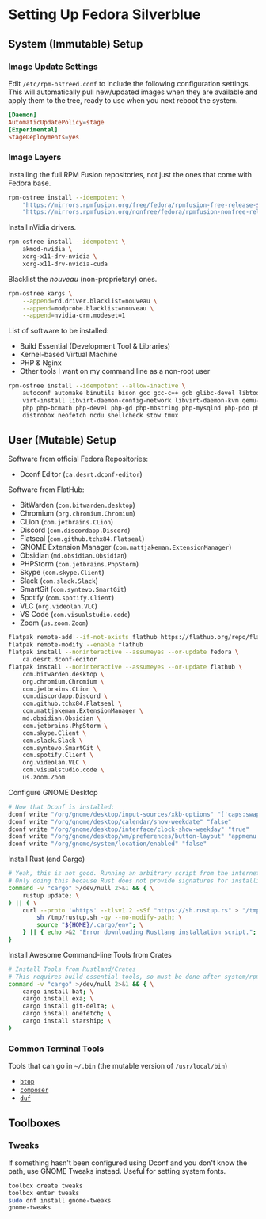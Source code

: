 # Setting Up Fedora Silverblue

## System (Immutable) Setup

### Image Update Settings
Edit `/etc/rpm-ostreed.conf` to include the following configuration settings. This will automatically pull new/updated images when they are available and apply them to the tree, ready to use when you next reboot the system.
```conf
[Daemon]
AutomaticUpdatePolicy=stage
[Experimental]
StageDeployments=yes
```

### Image Layers
Installing the full RPM Fusion repositories, not just the ones that come with Fedora base.
```bash
rpm-ostree install --idempotent \
    "https://mirrors.rpmfusion.org/free/fedora/rpmfusion-free-release-$(rpm -E %fedora).noarch.rpm" \
    "https://mirrors.rpmfusion.org/nonfree/fedora/rpmfusion-nonfree-release-$(rpm -E %fedora).noarch.rpm"
```

Install nVidia drivers.
```bash
rpm-ostree install --idempotent \
    akmod-nvidia \
    xorg-x11-drv-nvidia \
    xorg-x11-drv-nvidia-cuda
```

Blacklist the _nouveau_ (non-proprietary) ones.
```bash
rpm-ostree kargs \
    --append=rd.driver.blacklist=nouveau \
    --append=modprobe.blacklist=nouveau \
    --append=nvidia-drm.modeset=1
```

List of software to be installed:
- Build Essential (Development Tool & Libraries)
- Kernel-based Virtual Machine
- PHP & Nginx
- Other tools I want on my command line as a non-root user
```bash
rpm-ostree install --idempotent --allow-inactive \
    autoconf automake binutils bison gcc gcc-c++ gdb glibc-devel libtool make pkgconf strace byacc ccache cscope ctags elfutils indent ltrace perf valgrind ElectricFence astyle cbmc check cmake coan cproto insight nasm pscan python3-scons remake scorep splint yasm zzuf \
    virt-install libvirt-daemon-config-network libvirt-daemon-kvm qemu-kvm virt-manager virt-viewer guestfs-tools libguestfs-tools python3-libguestfs virt-top bridge-utils libvirt-devel edk2-ovmf \
    php php-bcmath php-devel php-gd php-mbstring php-mysqlnd php-pdo php-pear php-pgsql php-pecl-amqp php-pecl-apcu php-pecl-redis5 php-pecl-xdebug3 php-pecl-zip php-pgsql php-process php-soap php-xml nginx \
    distrobox neofetch ncdu shellcheck stow tmux
```

## User (Mutable) Setup
Software from official Fedora Repositories:
- Dconf Editor (`ca.desrt.dconf-editor`)

Software from FlatHub:
- BitWarden (`com.bitwarden.desktop`)
- Chromium (`org.chromium.Chromium`)
- CLion (`com.jetbrains.CLion`)
- Discord (`com.discordapp.Discord`)
- Flatseal (`com.github.tchx84.Flatseal`)
- GNOME Extension Manager (`com.mattjakeman.ExtensionManager`)
- Obsidian (`md.obsidian.Obsidian`)
- PHPStorm (`com.jetbrains.PhpStorm`)
- Skype (`com.skype.Client`)
- Slack (`com.slack.Slack`)
- SmartGit (`com.syntevo.SmartGit`)
- Spotify (`com.spotify.Client`)
- VLC (`org.videolan.VLC`)
- VS Code (`com.visualstudio.code`)
- Zoom (`us.zoom.Zoom`)

```bash
flatpak remote-add --if-not-exists flathub https://flathub.org/repo/flathub.flatpakrepo
flatpak remote-modify --enable flathub
flatpak install --noninteractive --assumeyes --or-update fedora \
    ca.desrt.dconf-editor
flatpak install --noninteractive --assumeyes --or-update flathub \
    com.bitwarden.desktop \
    org.chromium.Chromium \
    com.jetbrains.CLion \
    com.discordapp.Discord \
    com.github.tchx84.Flatseal \
    com.mattjakeman.ExtensionManager \
    md.obsidian.Obsidian \
    com.jetbrains.PhpStorm \
    com.skype.Client \
    com.slack.Slack \
    com.syntevo.SmartGit \
    com.spotify.Client \
    org.videolan.VLC \
    com.visualstudio.code \
    us.zoom.Zoom
```

Configure GNOME Desktop
```bash
# Now that Dconf is installed:
dconf write "/org/gnome/desktop/input-sources/xkb-options" "['caps:swapescape']"
dconf write "/org/gnome/desktop/calendar/show-weekdate" "false"
dconf write "/org/gnome/desktop/interface/clock-show-weekday" "true"
dconf write "/org/gnome/desktop/wm/preferences/button-layout" "appmenu:minimize,maximize,close"
dconf write "/org/gnome/system/location/enabled" "false"
```

Install Rust (and Cargo)
```bash
# Yeah, this is not good. Running an arbitrary script from the internet.
# Only doing this because Rust does not provide signatures for installing Rust in a version-agnostic way.
command -v "cargo" >/dev/null 2>&1 && { \
    rustup update; \
} || { \
    curl --proto '=https' --tlsv1.2 -sSf "https://sh.rustup.rs" > "/tmp/rustup.sh" && { \
        sh /tmp/rustup.sh -qy --no-modify-path; \
        source "${HOME}/.cargo/env"; \
    } || { echo >&2 "Error downloading Rustlang installation script."; } \
}
```

Install Awesome Command-line Tools from Crates
```bash
# Install Tools from Rustland/Crates
# This requires build-essential tools, so must be done after system/rpm-ostree.
command -v "cargo" >/dev/null 2>&1 && { \
    cargo install bat; \
    cargo install exa; \
    cargo install git-delta; \
    cargo install onefetch; \
    cargo install starship; \
}
```

### Common Terminal Tools
Tools that can go in `~/.bin` (the mutable version of `/usr/local/bin`)
- [`btop`](https://github.com/aristocratos/btop)
- [`composer`](https://getcomposer.org)
- [`duf`](https://github.com/muesli/duf)

## Toolboxes

### Tweaks
If something hasn't been configured using Dconf and you don't know the path, use GNOME Tweaks instead.
Useful for setting system fonts.

```bash
toolbox create tweaks
toolbox enter tweaks
sudo dnf install gnome-tweaks
gnome-tweaks
```


